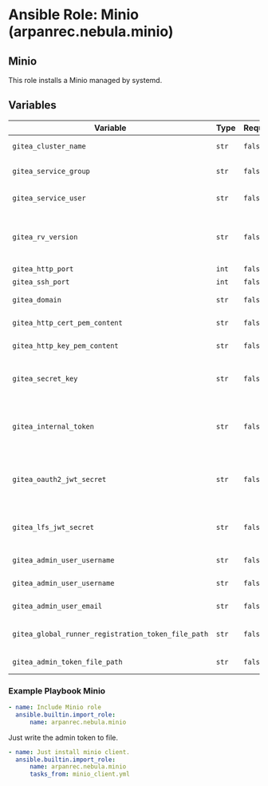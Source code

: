 # Ansible Role: Minio (arpanrec.nebula.minio)

## Minio

This role installs a Minio managed by systemd.

## Variables

| Variable                                           | Type  | Required | Default                          | Description                                                                                                                                  |
| -------------------------------------------------- | ----- | -------- | -------------------------------- | -------------------------------------------------------------------------------------------------------------------------------------------- |
| `gitea_cluster_name`                               | `str` | `false`  | `main`                           | Isolated gitea instance.                                                                                                                     |
| `gitea_service_group`                              | `str` | `false`  | `gitea-{{ gitea_cluster_name }}` | Gitea Service Group.                                                                                                                         |
| `gitea_service_user`                               | `str` | `false`  | `{{ gitea_service_group }}`      | Gitea Service User.                                                                                                                          |
| `gitea_rv_version`                                 | `str` | `false`  | `fetch_latest_version`           | If set to `fetch_latest_version` it will pull from [Gitea version](https://github.com/go-gitea/gitea/releases), else something like `1.24.6` |
| `gitea_http_port`                                  | `int` | `false`  | `8582`                           | Http port.                                                                                                                                   |
| `gitea_ssh_port`                                   | `int` | `false`  | `8583`                           | SSH port.                                                                                                                                    |
| `gitea_domain`                                     | `str` | `false`  | `{{ ansible_fqdn }}`             | Gitea communication URI.                                                                                                                     |
| `gitea_http_cert_pem_content`                      | `str` | `false`  | None                             | Gitea SSL Certificate pem content.                                                                                                           |
| `gitea_http_key_pem_content`                       | `str` | `false`  | None                             | Gitea SSL Key pem content.                                                                                                                   |
| `gitea_secret_key`                                 | `str` | `false`  | None                             | Global secret key (Generated automatically if not provided).                                                                                 |
| `gitea_internal_token`                             | `str` | `false`  | None                             | Internal secret within Gitea binary (generated automatically if not provided).                                                               |
| `gitea_oauth2_jwt_secret`                          | `str` | `false`  | None                             | OAuth2 authentication secret (generated automatically if not provided).                                                                      |
| `gitea_lfs_jwt_secret`                             | `str` | `false`  | None                             | LFS authentication secret (generated automatically if not provided).                                                                         |
| `gitea_admin_user_username`                        | `str` | `false`  | None                             | Gitea admin user username.                                                                                                                   |
| `gitea_admin_user_username`                        | `str` | `false`  | None                             | Gitea admin user password.                                                                                                                   |
| `gitea_admin_user_email`                           | `str` | `false`  | None                             | Gitea admin user email address.                                                                                                              |
| `gitea_global_runner_registration_token_file_path` | `str` | `false`  | None                             | Writes the global runner token to this file.                                                                                                 |
| `gitea_admin_token_file_path`                      | `str` | `false`  | None                             | Writes the admin user token to file.                                                                                                         |


### Example Playbook Minio

```yaml
- name: Include Minio role
  ansible.builtin.import_role:
      name: arpanrec.nebula.minio
```

Just write the admin token to file.

```yaml
- name: Just install minio client.
  ansible.builtin.import_role:
      name: arpanrec.nebula.minio
      tasks_from: minio_client.yml
```

